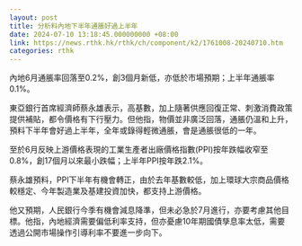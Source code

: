 ```yaml
---
layout: post
title: 分析料內地下半年通脹好過上半年
date: 2024-07-10 13:18:45.000000000 +08:00
link: https://news.rthk.hk/rthk/ch/component/k2/1761008-20240710.htm
categories: rthk
---
```


內地6月通脹率回落至0.2%，創3個月新低，亦低於市場預期；上半年通脹率0.1%。

東亞銀行首席經濟師蔡永雄表示，高基數，加上隨著供應回復正常、刺激消費政策提供補貼，都令價格有下行壓力。但他指，物價並非廣泛回落，通脹仍溫和上升，預料下半年會好過上半年，全年或錄得輕微通脹，會是通脹很低的一年。

至於6月反映上游價格表現的工業生產者出廠價格指數(PPI)按年跌幅收窄至0.8%，創17個月以來最小跌幅；上半年PPI按年跌2.1%。

蔡永雄預料，PPI下半年有機會轉正，由於去年基數較低，加上環球大宗商品價格較穩定、今年製造業及基建投資加快，都支持上游價格。

他又預期，人民銀行今季有機會減息降準，但未必急於7月進行，亦要考慮其他目標。他指，內地經濟需要偏低利率支持，但亦憂慮10年期國債孳息率太低，需要透過公開市場操作引導利率不要進一步向下。
